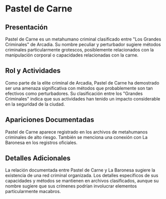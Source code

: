 # Pastel de Carne

## Presentación
Pastel de Carne es un metahumano criminal clasificado entre "Los Grandes Criminales" de Arcadia. Su nombre peculiar y perturbador sugiere métodos criminales particularmente grotescos, posiblemente relacionados con la manipulación corporal o capacidades relacionadas con la carne.

## Rol y Actividades
Como parte de la elite criminal de Arcadia, Pastel de Carne ha demostrado ser una amenaza significativa con métodos que probablemente son tan efectivos como perturbadores. Su clasificación entre los "Grandes Criminales" indica que sus actividades han tenido un impacto considerable en la seguridad de la ciudad.

## Apariciones Documentadas
Pastel de Carne aparece registrado en los archivos de metahumanos criminales de alto riesgo. También se menciona una conexión con La Baronesa en los registros oficiales.

## Detalles Adicionales
La relación documentada entre Pastel de Carne y La Baronesa sugiere la existencia de una red criminal organizada. Los detalles específicos de sus capacidades y métodos se mantienen en archivos clasificados, aunque su nombre sugiere que sus crímenes podrían involucrar elementos particularmente macabros.